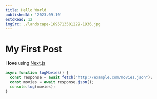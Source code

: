 ```yaml
---
title: Hello World
publishedAt: '2023.09.10'
estdRead: 12
imgSrc: ./landscape-1695713501229-1936.jpg
---
```


# My First Post

I **love** using [Next.js](https://nextjs.org/)

```typescript
async function logMovies() {
  const response = await fetch("http://example.com/movies.json");
  const movies = await response.json();
  console.log(movies);
}
```